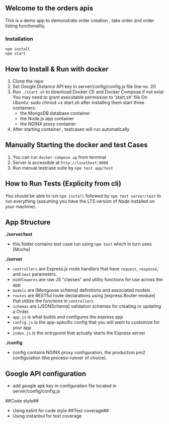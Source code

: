 ## Welcome to the orders apis

This is a demo app to demonstrate order creation , take order and order listing functionality.

### Installation 
``` 
npm install
npm start
```
## How to Install & Run with docker

1.  Clone the repo
2.  Set Google Distance API key in server/config/config.js file line no. 20
3.  Run `./start.sh` to download Docker CE and Docker Compose if not exist
    You may need to grant executable permission to 'start.sh' file
    On Ubuntu: sudo chmod +x start.sh
    after installing them start three containers:
    - the MongoDB database container
    - the Node.js app container
    - the NGINX proxy container
4.  After starting container , testcases will run automatically

## Manually Starting the docker and test Cases

1. You can run `docker-compose up` from terminal
2. Server is accessible at `http://localhost:8080`
3. Run manual testcase suite by `npm test app/test`

## How to Run Tests (Explicity from cli)

 You should be able to run `npm install` followed by `npm test server/test` to run everything (assuming you have the LTS version of Node installed on your machine).

## App Structure

**./server/test**

- this folder contains test case run using `npm test` which in turn uses [Mocha]

**./server**

- `controllers` are Express.js route handlers that have `request`, `response`, and `next` parameters.
- `middlewares` are raw JS "classes" and utility functions for use across the app
- `models` are [Mongoose schema] definitions and associated models
- `routes` are RESTful route declarations using [express.Router module] that utilize the functions in `controllers`
- `schemas` are [JSONSchema] validation schemas for creating or updating a Order.
- `app.js` is what builds and configures the express app
- `config.js` is the app-specific config that you will want to customize for your app
- `index.js` is the entrypoint that actually starts the Express server

**./config**

- config contains NGINX proxy configuration, the production pm2 configuration (the process-runner of choice).

## Google API configuration ##

- add google apk key in configuration file located in server/config/config.js

##Code style##
- Using eslint for code style
##Test coverage##
- Using instanbul for test coverage